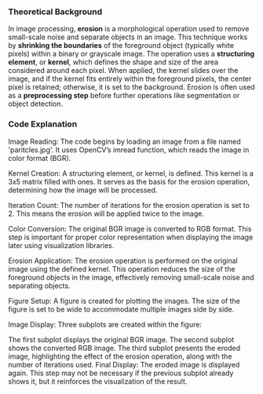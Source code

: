 ### Theoretical Background

In image processing, <b>erosion</b> is a morphological operation used to remove small-scale noise and separate objects in an image. This technique works by <b>shrinking the boundaries</b> of the foreground object (typically white pixels) within a binary or grayscale image. The operation uses a <b>structuring element</b>, or <b>kernel</b>, which defines the shape and size of the area considered around each pixel. When applied, the kernel slides over the image, and if the kernel fits entirely within the foreground pixels, the center pixel is retained; otherwise, it is set to the background. Erosion is often used as a <b>preprocessing step</b> before further operations like segmentation or object detection.

### Code Explanation

Image Reading: The code begins by loading an image from a file named 'paritcles.jpg'. It uses OpenCV’s imread function, which reads the image in color format (BGR).

Kernel Creation: A structuring element, or kernel, is defined. This kernel is a 3x5 matrix filled with ones. It serves as the basis for the erosion operation, determining how the image will be processed.

Iteration Count: The number of iterations for the erosion operation is set to 2. This means the erosion will be applied twice to the image.

Color Conversion: The original BGR image is converted to RGB format. This step is important for proper color representation when displaying the image later using visualization libraries.

Erosion Application: The erosion operation is performed on the original image using the defined kernel. This operation reduces the size of the foreground objects in the image, effectively removing small-scale noise and separating objects.

Figure Setup: A figure is created for plotting the images. The size of the figure is set to be wide to accommodate multiple images side by side.

Image Display: Three subplots are created within the figure:

The first subplot displays the original BGR image.
The second subplot shows the converted RGB image.
The third subplot presents the eroded image, highlighting the effect of the erosion operation, along with the number of iterations used.
Final Display: The eroded image is displayed again. This step may not be necessary if the previous subplot already shows it, but it reinforces the visualization of the result.
